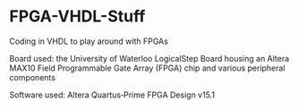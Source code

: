# FPGA-VHDL-Stuff
Coding in VHDL to play around with FPGAs

Board used: the University of Waterloo LogicalStep Board housing an Altera MAX10 Field Programmable Gate Array (FPGA) chip and various peripheral components

Software used: Altera Quartus‐Prime FPGA Design v15.1
